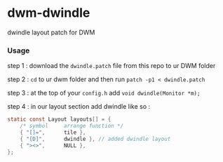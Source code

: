 # dwm-dwindle
dwindle layout patch for DWM

### Usage
step 1 : download the `dwindle.patch` file from this repo to ur DWM folder

step 2 : `cd` to ur dwm folder and then run `patch -p1 < dwindle.patch`

step 3 : at the top of your `config.h` add `void dwindle(Monitor *m);`

step 4 : in our layout section add dwindle like so :
```c
static const Layout layouts[] = {
	/* symbol     arrange function */
	{ "[]=",      tile },   
	{ "[D]",	  dwindle }, // added dwindle layout
	{ "><>",      NULL },   
};
```
